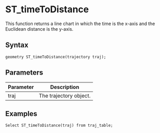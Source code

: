 # ST\_timeToDistance

This function returns a line chart in which the time is the x-axis and the Euclidean distance is the y-axis.

## Syntax

```
geometry ST_timeToDistance(trajectory traj);
```

## Parameters

|Parameter|Description|
|---------|-----------|
|traj|The trajectory object.|

## Examples

```
Select ST_timeToDistance(traj) from traj_table;
```

